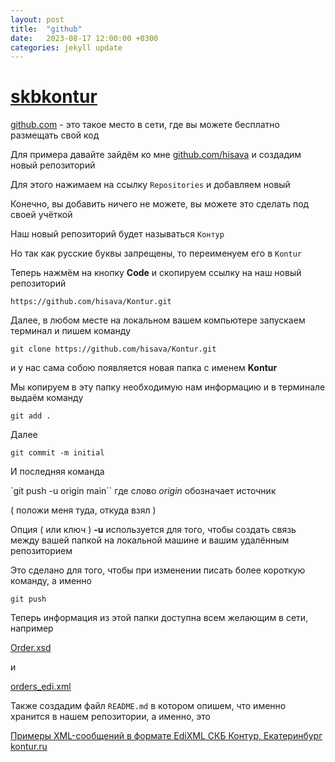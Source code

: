 ```yaml
---
layout: post
title:  "github"
date:   2023-08-17 12:00:00 +0300
categories: jekyll update
---
```


# [skbkontur](https://disk.skbkontur.ru/index.php/s/TimQx7na9b6Wawp)

[github.com](https://github.com) - это такое место в сети, где вы можете бесплатно размещать свой код

Для примера давайте зайдём ко мне [github.com/hisava](https://github.com/hisava) и создадим новый репозиторий

Для этого нажимаем на ссылку `Repositories` и добавляем новый

Конечно, вы добавить ничего не можете, вы можете это сделать под своей учёткой

Наш новый репозиторий будет называться `Контур` 

Но так как русские буквы запрещены, то переименуем его в `Kontur`

Теперь нажмём на кнопку **Code** и скопируем ссылку на наш новый репозиторий

`https://github.com/hisava/Kontur.git`

Далее, в любом месте на локальном вашем компьютере запускаем терминал и пишем команду

`git clone https://github.com/hisava/Kontur.git`

и у нас сама собою появляется новая папка с именем **Kontur**

Мы копируем в эту папку необходимую нам информацию и в терминале выдаём команду

`git add .`

Далее

`git commit -m initial`

И последняя команда

`git push -u origin main`` где слово *origin* обозначает источник

( положи меня туда, откуда взял )

Опция ( или ключ ) **-u** используется для того, чтобы создать связь между вашей папкой на локальной машине и вашим удалённым репозиторием

Это сделано для того, чтобы при изменении писать более короткую команду, а именно

`git push`

Теперь информация из этой папки доступна всем желающим в сети, например

[Order.xsd](https://raw.githubusercontent.com/hisava/Kontur/main/xsd/Order.xsd)

и

[orders_edi.xml](https://raw.githubusercontent.com/hisava/Kontur/main/orders_edi.xml)

Также создадим файл `README.md` в котором опишем, что именно хранится в нашем репозитории, а именно, это

[Примеры XML-сообщений в формате EdiXML СКБ Контур, Екатеринбург kontur.ru](https://github.com/hisava/Kontur)
